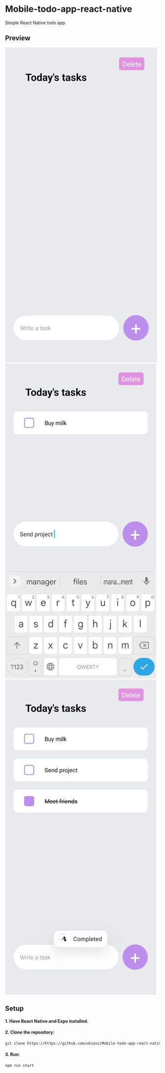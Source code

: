 # Mobile-todo-app-react-native

Simple React Native todo app.


## Preview
![alt text](https://github.com/ukioxz/Mobile-todo-app-react-native/blob/main/preview/todo-1.jpg)
![alt text](https://github.com/ukioxz/Mobile-todo-app-react-native/blob/main/preview/todo-2.jpg)
![alt text](https://github.com/ukioxz/Mobile-todo-app-react-native/blob/main/preview/todo-3.jpg)

## Setup

#### 1. Have React Native and Expo installed.

#### 2. Clone the repository:
```bash
git clone https://https://github.com/ukioxz/Mobile-todo-app-react-native
```
#### 3. Run:
```bash
npm run start
```